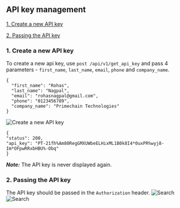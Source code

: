 ## API key management


[1. Create a new API key](#1-create-a-new-api-key)

[2. Passing the API key](#2-passing-the-api-key)

### 1. Create a new API key
To create a new api key, use `post /api/v1/get_api_key` and pass 4 parameters - `first_name`, `last_name`, `email`, `phone` and `company_name`.
```
{
  "first_name": "Rohas",
  "last_name": "Nagpal",
  "email": "rohasnagpal@gmail.com",
  "phone": "0123456789",
  "company_name": "Primechain Technologies"
}
```
![Create a new API key](http://www.primechaintech.com/img/api_documentation/get_api_key.png)
```
{
"status": 200,
"api_key": "PT-21fh%Am80RegGMXUWbeELHixML1B0k8I4*0uxPR%wyj8-Im*OFpwRRxbHBU%-Obq"
}
```
***Note:*** The API key is never displayed again.
 
### 2. Passing the API key
The API key should be passed in the `Authorization` header.
![Search](http://www.primechaintech.com/img/api_documentation/authorization_get.png)
![Search](http://www.primechaintech.com/img/api_documentation/authorization_post.png)
